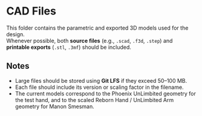 # CAD Files

This folder contains the parametric and exported 3D models used for the design.  
Whenever possible, both **source files** (e.g., `.scad`, `.f3d`, `.step`) and **printable exports** (`.stl`, `.3mf`) should be included.

## Notes
- Large files should be stored using **Git LFS** if they exceed 50–100 MB.
- Each file should include its version or scaling factor in the filename.
- The current models correspond to the Phoenix UnLimbited geometry for the test hand, and to the scaled Reborn Hand / UnLimbited Arm geometry for Manon Smesman.
